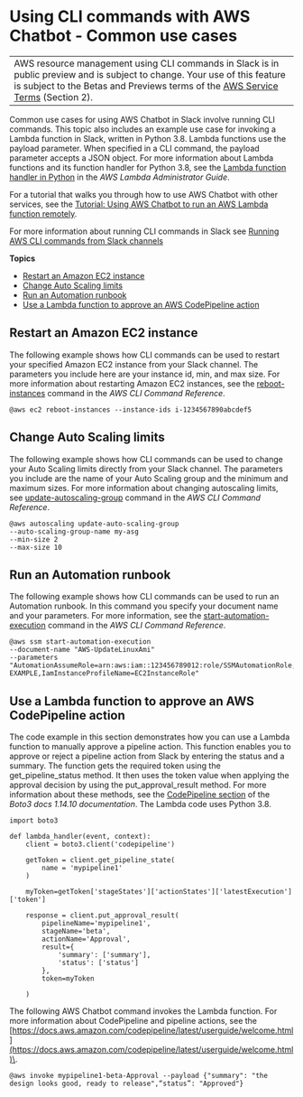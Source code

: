 # Using CLI commands with AWS Chatbot \- Common use cases<a name="common-use-cases"></a>


|  | 
| --- |
| AWS resource management using CLI commands in Slack is in public preview and is subject to change\. Your use of this feature is subject to the Betas and Previews terms of the [AWS Service Terms](https://aws.amazon.com/service-terms/) \(Section 2\)\. | 

Common use cases for using AWS Chatbot in Slack involve running CLI commands\. This topic also includes an example use case for invoking a Lambda function in Slack, written in Python 3\.8\. Lambda functions use the payload parameter\. When specified in a CLI command, the payload parameter accepts a JSON object\. For more information about Lambda functions and its function handler for Python 3\.8, see the [Lambda function handler in Python](https://docs.aws.amazon.com/lambda/latest/dg/python-handler.html) in the *AWS Lambda Administrator Guide*\. 

For a tutorial that walks you through how to use AWS Chatbot with other services, see the [Tutorial: Using AWS Chatbot to run an AWS Lambda function remotely](chatbot-run-lambda-function-remotely-tutorial.md)\. 

For more information about running CLI commands in Slack see [Running AWS CLI commands from Slack channels](chatbot-cli-commands.md)

**Topics**
+ [Restart an Amazon EC2 instance](#reboot-instances)
+ [Change Auto Scaling limits](#change-autoscale)
+ [Run an Automation runbook](#run-book)
+ [Use a Lambda function to approve an AWS CodePipeline action](#create-pipeline)

## Restart an Amazon EC2 instance<a name="reboot-instances"></a>

The following example shows how CLI commands can be used to restart your specified Amazon EC2 instance from your Slack channel\. The parameters you include here are your instance id, min, and max size\. For more information about restarting Amazon EC2 instances, see the [reboot\-instances](https://docs.aws.amazon.com/cli/latest/reference/autoscaling/update-auto-scaling-group.html) command in the *AWS CLI Command Reference*\.



```
@aws ec2 reboot-instances --instance-ids i-1234567890abcdef5
```

## Change Auto Scaling limits<a name="change-autoscale"></a>

 The following example shows how CLI commands can be used to change your Auto Scaling limits directly from your Slack channel\. The parameters you include are the name of your Auto Scaling group and the minimum and maximum sizes\. For more information about changing autoscaling limits, see [update\-autoscaling\-group](https://docs.aws.amazon.com/cli/latest/reference/autoscaling/update-auto-scaling-group.html) command in the *AWS CLI Command Reference*\.



```
@aws autoscaling update-auto-scaling-group 
--auto-scaling-group-name my-asg 
--min-size 2 
--max-size 10
```

## Run an Automation runbook<a name="run-book"></a>

The following example shows how CLI commands can be used to run an Automation runbook\. In this command you specify your document name and your parameters\. For more information, see the [start\-automation\-execution](https://docs.aws.amazon.com/cli/latest/reference/ssm/start-automation-execution.html) command in the *AWS CLI Command Reference*\.

```
@aws ssm start-automation-execution 
--document-name "AWS-UpdateLinuxAmi" 
--parameters "AutomationAssumeRole=arn:aws:iam::123456789012:role/SSMAutomationRole,SourceAmiId=ami-EXAMPLE,IamInstanceProfileName=EC2InstanceRole"
```

## Use a Lambda function to approve an AWS CodePipeline action<a name="create-pipeline"></a>

The code example in this section demonstrates how you can use a Lambda function to manually approve a pipeline action\. This function enables you to approve or reject a pipeline action from Slack by entering the status and a summary\. The function gets the required token using the get\_pipeline\_status method\. It then uses the token value when applying the approval decision by using the put\_approval\_result method\. For more information about these methods, see the [CodePipeline section](https://boto3.amazonaws.com/v1/documentation/api/latest/reference/services/codepipeline.html) of the *Boto3 docs 1\.14\.10 documentation*\. The Lambda code uses Python 3\.8\.

```
import boto3
 
def lambda_handler(event, context):
    client = boto3.client('codepipeline')
    
    getToken = client.get_pipeline_state(
        name = 'mypipeline1'
    )
    
    myToken=getToken['stageStates']['actionStates']['latestExecution']['token']
    
    response = client.put_approval_result(
        pipelineName='mypipeline1',
        stageName='beta',
        actionName='Approval',
        result={
            'summary': ['summary'],
            'status': ['status']
        },
        token=myToken

    )
```

The following AWS Chatbot command invokes the Lambda function\. For more information about CodePipeline and pipeline actions, see the [https://docs.aws.amazon.com/codepipeline/latest/userguide/welcome.html](https://docs.aws.amazon.com/codepipeline/latest/userguide/welcome.html)\.

```
@aws invoke mypipeline1-beta-Approval --payload {"summary": "the design looks good, ready to release",“status”: "Approved"}
```